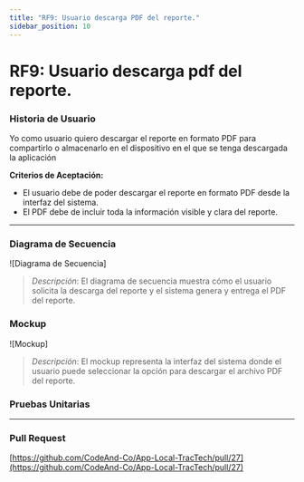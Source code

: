 ```yaml
---
title: "RF9: Usuario descarga PDF del reporte."  
sidebar_position: 10
---
```


# RF9: Usuario descarga pdf del reporte.

### Historia de Usuario

Yo como usuario quiero descargar el reporte en formato PDF para compartirlo o almacenarlo en el dispositivo en el que se tenga descargada la aplicación

  **Criterios de Aceptación:**
  - El usuario debe de poder descargar el reporte en formato PDF desde la interfaz del sistema.
  - El PDF debe de incluir toda la información visible y clara del reporte.

---

### Diagrama de Secuencia

![Diagrama de Secuencia] 

> *Descripción*: El diagrama de secuencia muestra cómo el usuario solicita la descarga del reporte y el sistema genera y entrega el PDF del reporte.

### Mockup

![Mockup]

> *Descripción*: El mockup representa la interfaz del sistema donde el usuario puede seleccionar la opción para descargar el archivo PDF del reporte.

### Pruebas Unitarias 



---

### Pull Request
[https://github.com/CodeAnd-Co/App-Local-TracTech/pull/27](https://github.com/CodeAnd-Co/App-Local-TracTech/pull/27)
